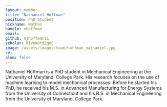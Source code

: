```yaml
---
layout: member
title: "Nathaniel Hoffman"
position: PhD Student
nickname: Nathan
handle: nhoffman
email: 
github: njhoffman11
scholar: R1VeN8tdZgoC
image: /assets/images/team/hoffman_nathaniel.jpg
cv:
alum: false
---
```

Nathaniel Hoffman is a PhD student in Mechanical Engineering at the University of Maryland, College Park. His research focuses on the use of machine learning to model mechanical processes. Before he started his PhD, he received his M.S. in Advanced Manufacturing for Energy Systems from the University of Connecticut and his B.S. in Mechanical Engineering from the University of Maryland, College Park.